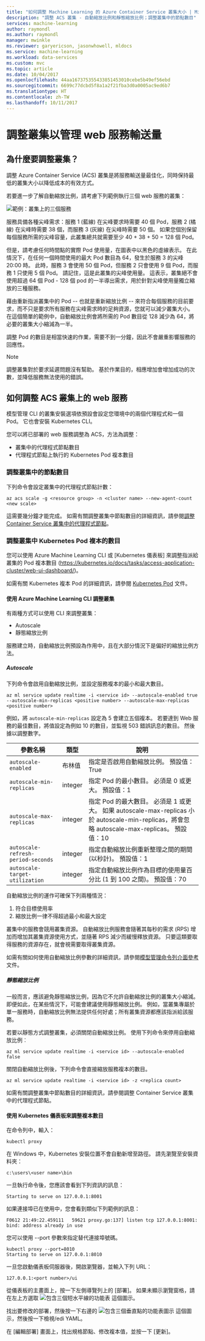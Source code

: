 ```yaml
---
title: "如何調整 Machine Learning 的 Azure Container Service 叢集大小 | Microsoft Docs"
description: "調整 ACS 叢集 - 自動縮放比例和靜態縮放比例；調整叢集中的節點數目"
services: machine-learning
author: raymondl
ms.author: raymondl
manager: mwinkle
ms.reviewer: garyericson, jasonwhowell, mldocs
ms.service: machine-learning
ms.workload: data-services
ms.custom: mvc
ms.topic: article
ms.date: 10/04/2017
ms.openlocfilehash: 44aa167375355433851453010cebe5b49ef56ebd
ms.sourcegitcommit: 6699c77dcbd5f8a1a2f21fba3d0a0005ac9ed6b7
ms.translationtype: HT
ms.contentlocale: zh-TW
ms.lasthandoff: 10/11/2017
---
```

# <a name="scaling-the-cluster-to-manage-web-service-throughput"></a>調整叢集以管理 web 服務輸送量

## <a name="why-scale-the-cluster"></a>為什麼要調整叢集？

調整 Azure Container Service (ACS) 叢集是將服務輸送量最佳化，同時保持最低的叢集大小以降低成本的有效方式。 

若要進一步了解自動縮放比例，請考慮下列範例執行三個 web 服務的叢集：

![範例：叢集上的三個服務](media/how-to-scale-clusters/three-services.png)

服務具備各種尖峰需求：服務 1 (藍線) 在尖峰要求時需要 40 個 Pod，服務 2 (橘線) 在尖峰時需要 38 個，而服務 3 (灰線) 在尖峰時需要 50 個。 如果您個別保留每個服務所需的尖峰容量，此叢集總共就需要至少 40 + 38 + 50 = 128 個 Pod。

但是，請考慮任何時間點的實際 Pod 使用量，在圖表中以黑色的虛線表示。 在此情況下，在任何一個時間使用的最大 Pod 數目為 64，發生於服務 3 的尖峰 20:00 時。 此時，服務 3 會使用 50 個 Pod，但服務 2 只會使用 9 個 Pod，而服務 1 只使用 5 個 Pod。 請記住，這是此叢集的尖峰使用量。 這表示，叢集絕不會使用超過 64 個 Pod - 128 個 pod 的一半導出需求，用於針對尖峰使用量獨立縮放的三種服務。

藉由重新指派叢集中的 Pod -- 也就是重新縮放比例 -- 來符合每個服務的目前要求，而不只是要求所有服務在尖峰需求時的足夠資源，您就可以減少叢集大小。 在這個簡單的範例中，自動縮放比例會將所需的 Pod 數目從 128 減少為 64，將必要的叢集大小縮減為一半。

調整 Pod 的數目是相當快速的作業，需要不到一分鐘，因此不會嚴重影響服務的回應性。

> [!NOTE]
> 調整叢集對於要求延遲問題沒有幫助。 基於作業目的，相應增加會增加成功的次數，並降低服務無法使用的錯誤。 

## <a name="how-to-scale-web-services-on-your-acs-cluster"></a>如何調整 ACS 叢集上的 web 服務

模型管理 CLI 的叢集安裝選項依預設會設定您環境中的兩個代理程式和一個 Pod。 它也會安裝 Kubernetes CLI。

您可以將已部署的 web 服務調整為 ACS，方法為調整：

* 叢集中的代理程式節點數目
* 代理程式節點上執行的 Kubernetes Pod 複本數目

### <a name="scaling-the-number-of-nodes-in-the-cluster"></a>調整叢集中的節點數目

下列命令會設定叢集中的代理程式節點計數：

```
az acs scale -g <resource group> -n <cluster name> --new-agent-count <new scale>
```

這需要幾分鐘才能完成。 如需有關調整叢集中節點數目的詳細資訊，請參閱[調整 Container Service 叢集中的代理程式節點](https://docs.microsoft.com/en-us/azure/container-service/container-service-scale)。

### <a name="scaling-the-number-of-kubernetes-pod-replicas-in-a-cluster"></a>調整叢集中 Kubernetes Pod 複本的數目
 
您可以使用 Azure Machine Learning CLI 或 [Kubernetes 儀表板] 來調整指派給叢集的 Pod 複本數目 (https://kubernetes.io/docs/tasks/access-application-cluster/web-ui-dashboard/)。

如需有關 Kubernetes 複本 Pod 的詳細資訊，請參閱 [Kubernetes Pod](https://kubernetes.io/docs/concepts/workloads/pods/pod/) 文件。

#### <a name="scaling-a-cluster-with-the-azure-machine-learning-cli"></a>使用 Azure Machine Learning CLI 調整叢集

有兩種方式可以使用 CLI 來調整叢集：

- Autoscale
- 靜態縮放比例

服務建立時，自動縮放比例預設為作用中，且在大部分情況下是偏好的縮放比例方法。

##### <a name="autoscale"></a>Autoscale

下列命令會啟用自動縮放比例，並設定服務複本的最小和最大數目。

```
az ml service update realtime -i <service id> --autoscale-enabled true --autoscale-min-replicas <positive number> --autoscale-max-replicas <positive number>
```

例如，將 `autoscale-min-replicas` 設定為 5 會建立五個複本。 若要達到 Web 服務的最佳數目，將值設定為例如 10 的數目，並監視 503 錯誤訊息的數目。 然後據以調整數字。


| 參數名稱 | 類型 | 說明 |
|--------------------|--------------------|--------------------|
| `autoscale-enabled` | 布林值 | 指定是否啟用自動縮放比例。 預設值：True |
| `autoscale-min-replicas` | integer | 指定 Pod 的最小數目。 必須是 0 或更大。 預設值：1 |
| `autoscale-max-replicas` | integer | 指定 Pod 的最大數目。 必須是 1 或更大。 如果 autoscale-max-replicas 小於 autoscale-min-replicas，將會忽略 autoscale-max-replicas。 預設值：10 |
| `autoscale-refresh-period-seconds` | integer | 指定自動縮放比例重新整理之間的期間 (以秒計)。 預設值：1 |
| `autoscale-target-utilization` | integer | 指定自動縮放比例作為目標的使用量百分比 (1 到 100 之間)。 預設值：70 |

自動縮放比例的運作可確保下列兩種情況：

1. 符合目標使用率
2. 縮放比例一律不得超過最小和最大設定

叢集中的服務會競用叢集資源。 自動縮放比例服務會隨著其每秒的需求 (RPS) 增加而增加其叢集資源使用方式，並隨著 RPS 減少而緩慢釋放資源。 只要這類要取得服務的資源存在，就會視需要取得叢集資源。

如需有關如何使用自動縮放比例參數的詳細資訊，請參閱[模型管理命令列介面參考](model-management-cli-reference.md)文件。

##### <a name="static-scale"></a>靜態縮放比例

一般而言，應該避免靜態縮放比例，因為它不允許自動縮放比例的叢集大小縮減。 即便如此，在某些情況下，可能會建議使用靜態縮放比例。 例如，當叢集專屬於單一服務時，自動縮放比例無法提供任何好處；所有叢集資源都應該指派給該服務。

若要以靜態方式調整叢集，必須關閉自動縮放比例。 使用下列命令來停用自動縮放比例︰

```
az ml service update realtime -i <service id> --autoscale-enabled false
```

關閉自動縮放比例後，下列命令會直接縮放服務複本的數目。

```
az ml service update realtime -i <service id> -z <replica count>
```
 
如需有關調整叢集中節點數目的詳細資訊，請參閱調整 Container Service 叢集中的代理程式節點。

#### <a name="scaling-number-of-replicas-using-the-kubernetes-dashboard"></a>使用 Kubernetes 儀表板來調整複本數目

在命令列中，輸入：

```
kubectl proxy
```

在 Windows 中，Kubernetes 安裝位置不會自動新增至路徑。 請先瀏覽至安裝資料夾：

```
c:\users\<user name>\bin
```

一旦執行命令後，您應該會看到下列資訊的訊息：

```
Starting to serve on 127.0.0.1:8001
```

如果連接埠已在使用中，您會看到類似下列範例的訊息：

```
F0612 21:49:22.459111   59621 proxy.go:137] listen tcp 127.0.0.1:8001: bind: address already in use
```

您可以使用 --port 參數來指定替代連接埠號碼。

```
kubectl proxy --port=8010
Starting to serve on 127.0.0.1:8010
```

一旦您啟動儀表板伺服器後，開啟瀏覽器，並輸入下列 URL：

```
127.0.0.1:<port number>/ui
```

從儀表板的主畫面上，按一下左側導覽列上的 [部署]。 如果未顯示瀏覽窗格，請在左上方選取 ![包含三個短水平線的功能表](media/how-to-scale-clusters/icon-hamburger.png) 這個圖示。

找出要修改的部署，然後按一下右邊的 ![包含三個垂直點的功能表圖示](media/how-to-scale-clusters/icon-kebab.png) 這個圖示，然後按一下檢視/edi YAML。

在 [編輯部署] 畫面上，找出規格節點、修改複本值，並按一下 [更新]。
